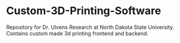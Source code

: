 # Custom-3D-Printing-Software
Repository for Dr. Ulvens Research at North Dakota State University. Contains custom made 3d printing frontend and backend.
